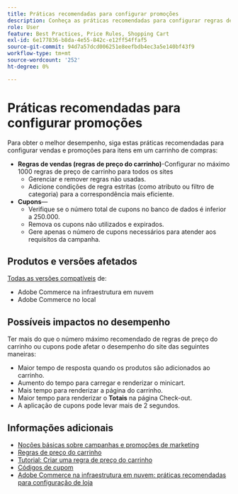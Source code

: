 ```yaml
---
title: Práticas recomendadas para configurar promoções
description: Conheça as práticas recomendadas para configurar regras de vendas e códigos de cupom para otimizar o desempenho da loja do Commerce.
role: User
feature: Best Practices, Price Rules, Shopping Cart
exl-id: 6e177836-b8da-4e55-842c-e12ff54ffaf5
source-git-commit: 94d7a57dcd006251e8eefbdb4ec3a5e140bf43f9
workflow-type: tm+mt
source-wordcount: '252'
ht-degree: 0%

---
```


# Práticas recomendadas para configurar promoções

Para obter o melhor desempenho, siga estas práticas recomendadas para configurar vendas e promoções para itens em um carrinho de compras:

- **Regras de vendas (regras de preço do carrinho)**-Configurar no máximo 1000 regras de preço de carrinho para todos os sites
   - Gerenciar e remover regras não usadas.
   - Adicione condições de regra estritas (como atributo ou filtro de categoria) para a correspondência mais eficiente.
- **Cupons**—
   - Verifique se o número total de cupons no banco de dados é inferior a 250.000.
   - Remova os cupons não utilizados e expirados.
   - Gere apenas o número de cupons necessários para atender aos requisitos da campanha.

## Produtos e versões afetados

[Todas as versões compatíveis](../../../release/versions.md) de:

- Adobe Commerce na infraestrutura em nuvem
- Adobe Commerce no local

## Possíveis impactos no desempenho

Ter mais do que o número máximo recomendado de regras de preço do carrinho ou cupons pode afetar o desempenho do site das seguintes maneiras:

- Maior tempo de resposta quando os produtos são adicionados ao carrinho.
- Aumento do tempo para carregar e renderizar o minicart.
- Mais tempo para renderizar a página do carrinho.
- Maior tempo para renderizar o **Totais** na página Check-out.
- A aplicação de cupons pode levar mais de 2 segundos.

## Informações adicionais

- [Noções básicas sobre campanhas e promoções de marketing](https://devdocs.magento.com/cloud/configure/configure-best-practices.html#campaigns)
- [Regras de preço do carrinho](https://experienceleague.adobe.com/docs/commerce-admin/marketing/promotions/cart-rules/price-rules-cart.html)
- [Tutorial: Criar uma regra de preço do carrinho](https://experienceleague.adobe.com/docs/commerce-learn/tutorials/marketing/cart-price-rules.html)
- [Códigos de cupom](https://experienceleague.adobe.com/docs/commerce-admin/marketing/promotions/cart-rules/price-rules-cart-coupon.html)
- [Adobe Commerce na infraestrutura em nuvem: práticas recomendadas para configuração de loja](https://devdocs.magento.com/cloud/configure/configure-best-practices.html)
